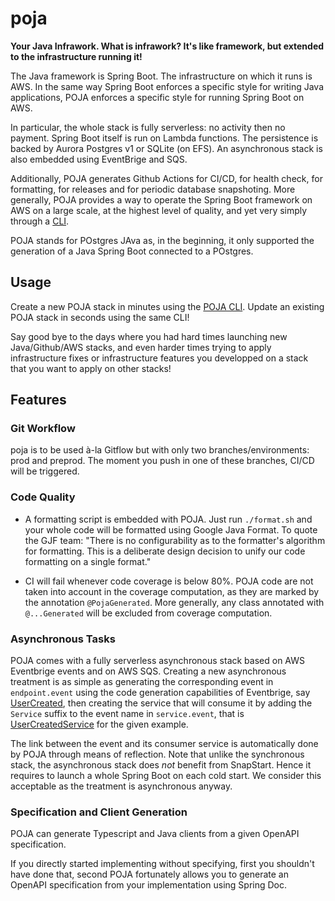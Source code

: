 # poja

**Your Java Infrawork. What is infrawork? It's like framework, but extended to the infrastructure running it!**

The Java framework is Spring Boot. The infrastructure on which it runs is AWS.
In the same way Spring Boot enforces a specific style for writing Java applications,
POJA enforces a specific style for running Spring Boot on AWS.

In particular, the whole stack is fully serverless: no activity then no payment.
Spring Boot itself is run on Lambda functions.
The persistence is backed by Aurora Postgres v1 or SQLite (on EFS).
An asynchronous stack is also embedded using EventBrige and SQS.

Additionally, POJA generates Github Actions for CI/CD, for health check, for formatting, for releases and for periodic database snapshoting.
More generally, POJA provides a way to operate the Spring Boot framework on AWS on a large scale, at the highest level of quality,
and yet very simply through a [CLI](https://github.com/hei-school/poja-cli).

POJA stands for POstgres JAva as, in the beginning, it only supported the generation of a Java Spring Boot connected to a POstgres.

## Usage

Create a new POJA stack in minutes using the [POJA CLI](https://github.com/hei-school/poja-cli).
Update an existing POJA stack in seconds using the same CLI!

Say good bye to the days where you had hard times launching new Java/Github/AWS stacks,
and even harder times trying to apply infrastructure fixes or infrastructure features you developped on a stack that you want to apply on other stacks!

## Features

### Git Workflow

poja is to be used à-la Gitflow but with only two branches/environments: prod and preprod.
The moment you push in one of these branches, CI/CD will be triggered.

### Code Quality

* A formatting script is embedded with POJA. Just run `./format.sh` and your whole code will be formatted using Google Java Format. To quote the GJF team: "There is no configurability as to the formatter's algorithm for formatting. This is a deliberate design decision to unify our code formatting on a single format."

* CI will fail whenever code coverage is below 80%. POJA code are not taken into account in the coverage computation, as they are marked by the annotation `@PojaGenerated`. More generally, any class annotated with `@...Generated` will be excluded from coverage computation.

### Asynchronous Tasks

POJA comes with a fully serverless asynchronous stack based on AWS Eventbrige events and on AWS SQS.
Creating a new asynchronous treatment is as simple as generating the corresponding event in `endpoint.event` using the code generation capabilities of Eventbrige,
say [UserCreated](https://github.com/hei-school/poja-base/blob/prod/src/main/java/com/company/base/endpoint/event/gen/UuidCreated.java),
then creating the service that will consume it by adding the `Service` suffix to the event name in `service.event`,
that is [UserCreatedService](https://github.com/hei-school/poja-base/blob/prod/src/main/java/com/company/base/service/event/UuidCreatedService.java) for the given example.

The link between the event and its consumer service is automatically done by POJA through means of reflection.
Note that unlike the synchronous stack, the asynchronous stack does _not_ benefit from SnapStart.
Hence it requires to launch a whole Spring Boot on each cold start.
We consider this acceptable as the treatment is asynchronous anyway.

### Specification and Client Generation

POJA can generate Typescript and Java clients from a given OpenAPI specification.

If you directly started implementing without specifying, first you shouldn't have done that, second POJA fortunately allows you to generate an OpenAPI specification from your implementation using Spring Doc.

